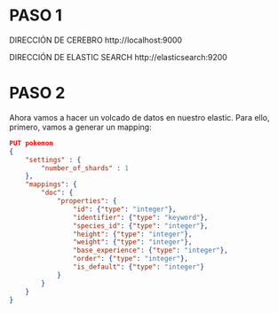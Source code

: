 
# PASO 1

DIRECCIÓN DE CEREBRO
http://localhost:9000

DIRECCIÓN DE ELASTIC SEARCH
http://elasticsearch:9200

# PASO 2

Ahora vamos a hacer un volcado de datos en nuestro elastic. 
Para ello, primero, vamos a generar un mapping:
```json
PUT pokemon
{
    "settings" : {
        "number_of_shards" : 1
    },
    "mappings": {
        "doc": {
            "properties": {
                "id": {"type": "integer"},
                "identifier": {"type": "keyword"},
                "species_id": {"type": "integer"},
                "height": {"type": "integer"},
                "weight": {"type": "integer"},
                "base_experience": {"type": "integer"},
                "order": {"type": "integer"},
                "is_default": {"type": "integer"}
            }
        }
    }
}
```